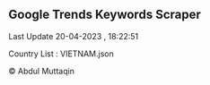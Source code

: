 

## Google Trends Keywords Scraper 
 
Last Update 20-04-2023 , 18:22:51

Country List :
VIETNAM.json



© Abdul Muttaqin 
